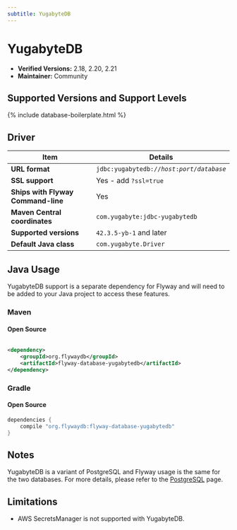 ```yaml
---
subtitle: YugabyteDB
---
```

# YugabyteDB
- **Verified Versions:** 2.18, 2.20, 2.21
- **Maintainer:** Community

## Supported Versions and Support Levels

{% include database-boilerplate.html %}

## Driver

| Item                               | Details                                                                |
|------------------------------------|------------------------------------------------------------------------|
| **URL format**                     | <code>jdbc:yugabytedb://<i>host</i>:<i>port</i>/<i>database</i></code> |
| **SSL support**                    | Yes - add `?ssl=true`                                                  |
| **Ships with Flyway Command-line** | Yes                                                                    |
| **Maven Central coordinates**      | `com.yugabyte:jdbc-yugabytedb`                                         |
| **Supported versions**             | `42.3.5-yb-1` and later                                                |
| **Default Java class**             | `com.yugabyte.Driver`                                                  |

## Java Usage

YugabyteDB support is a separate dependency for Flyway and will need to be added to your Java project to access these features.

### Maven
#### Open Source

```xml

<dependency>
    <groupId>org.flywaydb</groupId>
    <artifactId>flyway-database-yugabytedb</artifactId>
</dependency>
```

### Gradle
#### Open Source

```groovy
dependencies {
    compile "org.flywaydb:flyway-database-yugabytedb"
}
```

## Notes

YugabyteDB is a variant of PostgreSQL and Flyway usage is the same for the two databases. For more details, 
please refer to the [PostgreSQL](<Supported Databases/postgresql-database>) page.

## Limitations

- AWS SecretsManager is not supported with YugabyteDB.
